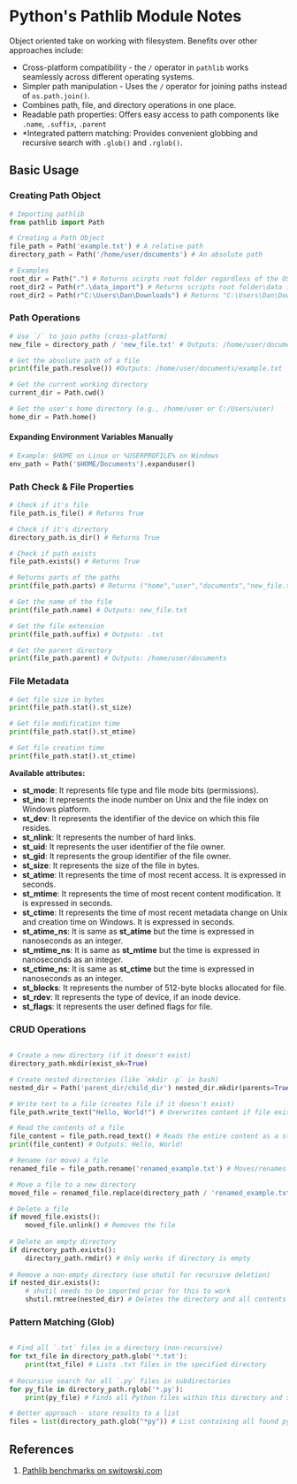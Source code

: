 # Python's Pathlib Module Notes

Object oriented take on working with filesystem. 
Benefits over other approaches include:
* Cross-platform compatibility - the `/` operator in `pathlib` works seamlessly across different operating systems.
* Simpler path manipulation - Uses the `/` operator for joining paths instead of `os.path.join()`.
* Combines path, file, and directory operations in one place.
* Readable path properties: Offers easy access to path components like `.name`, `.suffix`, `.parent`
* *Integrated pattern matching: Provides convenient globbing and recursive search with `.glob()` and `.rglob()`.

## Basic Usage

### Creating Path Object

```python
# Importing pathlib
from pathlib import Path

# Creating a Path Object
file_path = Path('example.txt') # A relative path 
directory_path = Path('/home/user/documents') # An absolute path

# Examples
root_dir = Path(".") # Returns scirpts root folder regardless of the OS
root_dir2 = Path(r".\data_import") # Returns scripts root folder\data import
root_dir2 = Path(r"C:\Users\Dan\Downloads") # Returns "C:\Users\Dan\Downloads"
```

### Path Operations

```python
# Use `/` to join paths (cross-platform) 
new_file = directory_path / 'new_file.txt' # Outputs: /home/user/documents/new_file.txt

# Get the absolute path of a file 
print(file_path.resolve()) #Outputs: /home/user/documents/example.txt

# Get the current working directory 
current_dir = Path.cwd()

# Get the user's home directory (e.g., /home/user or C:/Users/user) 
home_dir = Path.home()
```

#### Expanding Environment Variables Manually

```python
# Example: $HOME on Linux or %USERPROFILE% on Windows 
env_path = Path('$HOME/Documents').expanduser() 
```

### Path Check & File Properties

```python
# Check if it's file
file_path.is_file() # Returns True

# Check if it's directory
directory_path.is_dir() # Returns True

# Check if path exists
file_path.exists() # Returns True

# Returns parts of the paths
print(file_path.parts) # Returns ("home","user","documents","new_file.txt")

# Get the name of the file 
print(file_path.name) # Outputs: new_file.txt

# Get the file extension 
print(file_path.suffix) # Outputs: .txt 

# Get the parent directory 
print(file_path.parent) # Outputs: /home/user/documents
```

### File Metadata

```python
# Get file size in bytes
print(file_path.stat().st_size)

# Get file modification time
print(file_path.stat().st_mtime)

# Get file creation time
print(file_path.stat().st_ctime)
```

**Available attributes:**

- **st_mode**: It represents file type and file mode bits (permissions).
- **st_ino**: It represents the inode number on Unix and the file index on Windows platform.
- **st_dev**: It represents the identifier of the device on which this file resides.
- **st_nlink**: It represents the number of hard links.
- **st_uid**: It represents the user identifier of the file owner.
- **st_gid**: It represents the group identifier of the file owner.
- **st_size**: It represents the size of the file in bytes.
- **st_atime**: It represents the time of most recent access. It is expressed in seconds.
- **st_mtime**: It represents the time of most recent content modification. It is expressed in seconds.
- **st_ctime**: It represents the time of most recent metadata change on Unix and creation time on Windows. It is expressed in seconds.
- **st_atime_ns**: It is same as **st_atime** but the time is expressed in nanoseconds as an integer.
- **st_mtime_ns**: It is same as **st_mtime** but the time is expressed in nanoseconds as an integer.
- **st_ctime_ns**: It is same as **st_ctime** but the time is expressed in nanoseconds as an integer.
- **st_blocks**: It represents the number of 512-byte blocks allocated for file.
- **st_rdev**: It represents the type of device, if an inode device.
- **st_flags**: It represents the user defined flags for file.

### CRUD Operations

```python

# Create a new directory (if it doesn't exist) 
directory_path.mkdir(exist_ok=True) 

# Create nested directories (like `mkdir -p` in bash) 
nested_dir = Path('parent_dir/child_dir') nested_dir.mkdir(parents=True, exist_ok=True) 

# Write text to a file (creates file if it doesn't exist)
file_path.write_text("Hello, World!") # Overwrites content if file exists 

# Read the contents of a file 
file_content = file_path.read_text() # Reads the entire content as a string
print(file_content) # Outputs: Hello, World! 

# Rename (or move) a file 
renamed_file = file_path.rename('renamed_example.txt') # Moves/renames 'example.txt' 

# Move a file to a new directory 
moved_file = renamed_file.replace(directory_path / 'renamed_example.txt') # Moves it to documents 

# Delete a file 
if moved_file.exists(): 
	moved_file.unlink() # Removes the file 
	
# Delete an empty directory 
if directory_path.exists(): 
	directory_path.rmdir() # Only works if directory is empty 
	
# Remove a non-empty directory (use shutil for recursive deletion) 
if nested_dir.exists(): 
	# shutil needs to be imported prior for this to work
	shutil.rmtree(nested_dir) # Deletes the directory and all contents inside
```

### Pattern Matching (Glob)

```python

# Find all `.txt` files in a directory (non-recursive) 
for txt_file in directory_path.glob('*.txt'): 
	print(txt_file) # Lists .txt files in the specified directory 
	
# Recursive search for all `.py` files in subdirectories 
for py_file in directory_path.rglob('*.py'): 
	print(py_file) # Finds all Python files within this directory and subdirectories

# Better approach - store results to a list
files = list(directory_path.glob("*py")) # List containing all found py files
```

## References
1. [Pathlib benchmarks on switowski.com](https://switowski.com/blog/pathlib/)